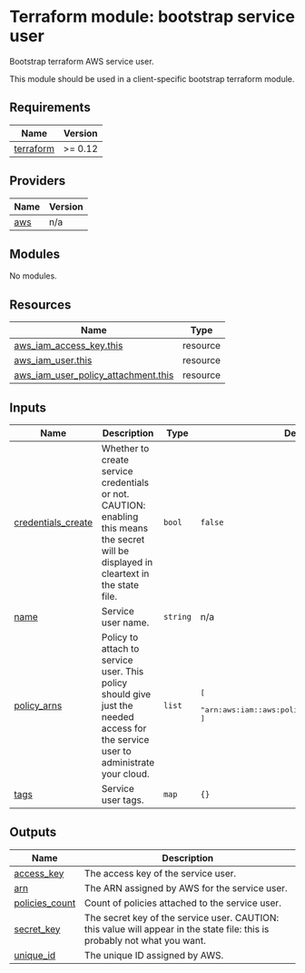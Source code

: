 # Terraform module: bootstrap service user

Bootstrap terraform AWS service user.

This module should be used in a client-specific bootstrap terraform module.


<!-- BEGINNING OF PRE-COMMIT-TERRAFORM DOCS HOOK -->
## Requirements

| Name | Version |
|------|---------|
| <a name="requirement_terraform"></a> [terraform](#requirement\_terraform) | >= 0.12 |

## Providers

| Name | Version |
|------|---------|
| <a name="provider_aws"></a> [aws](#provider\_aws) | n/a |

## Modules

No modules.

## Resources

| Name | Type |
|------|------|
| [aws_iam_access_key.this](https://registry.terraform.io/providers/hashicorp/aws/latest/docs/resources/iam_access_key) | resource |
| [aws_iam_user.this](https://registry.terraform.io/providers/hashicorp/aws/latest/docs/resources/iam_user) | resource |
| [aws_iam_user_policy_attachment.this](https://registry.terraform.io/providers/hashicorp/aws/latest/docs/resources/iam_user_policy_attachment) | resource |

## Inputs

| Name | Description | Type | Default | Required |
|------|-------------|------|---------|:--------:|
| <a name="input_credentials_create"></a> [credentials\_create](#input\_credentials\_create) | Whether to create service credentials or not. CAUTION: enabling this means the secret will be displayed in cleartext in the state file. | `bool` | `false` | no |
| <a name="input_name"></a> [name](#input\_name) | Service user name. | `string` | n/a | yes |
| <a name="input_policy_arns"></a> [policy\_arns](#input\_policy\_arns) | Policy to attach to service user. This policy should give just the needed access for the service user to administrate your cloud. | `list` | <pre>[<br>  "arn:aws:iam::aws:policy/AdministratorAccess"<br>]</pre> | no |
| <a name="input_tags"></a> [tags](#input\_tags) | Service user tags. | `map` | `{}` | no |

## Outputs

| Name | Description |
|------|-------------|
| <a name="output_access_key"></a> [access\_key](#output\_access\_key) | The access key of the service user. |
| <a name="output_arn"></a> [arn](#output\_arn) | The ARN assigned by AWS for the service user. |
| <a name="output_policies_count"></a> [policies\_count](#output\_policies\_count) | Count of policies attached to the service user. |
| <a name="output_secret_key"></a> [secret\_key](#output\_secret\_key) | The secret key of the service user. CAUTION: this value will appear in the state file: this is probably not what you want. |
| <a name="output_unique_id"></a> [unique\_id](#output\_unique\_id) | The unique ID assigned by AWS. |
<!-- END OF PRE-COMMIT-TERRAFORM DOCS HOOK -->
